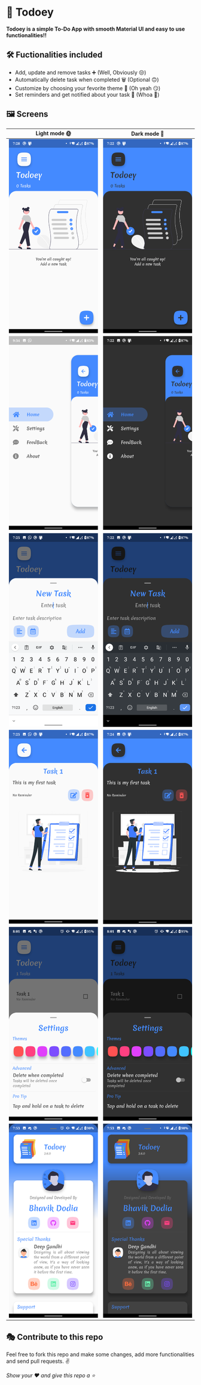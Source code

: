 # 📝 Todoey

<b>Todoey is a simple To-Do App with smooth Material UI and easy to use functionalities!!</b>

## 🛠 Fuctionalities included

- Add, update and remove tasks ➕ (Well, Obviously 😒)
- Automatically delete task when completed 🗑 (Optional 🙃)
- Customize by choosing your fevorite theme 🎨 (Oh yeah 😏)
- Set reminders and get notified about your task 🚨 (Whoa 🤯)

## 🖼 Screens

| Light mode 🌞 | Dark mode 🌚 |
| --------------------------------------------------------- | ------------------------------------------------------------- |
| <img src="https://github.com/bhavik-dodia/todoey/blob/master/screenshots/home.png?raw=true" >     | <img src="https://github.com/bhavik-dodia/todoey/blob/master/screenshots/home_dark.png?raw=true" >    |
| <img src="https://github.com/bhavik-dodia/todoey/blob/master/screenshots/menu.png?raw=true" >     | <img src="https://github.com/bhavik-dodia/todoey/blob/master/screenshots/menu_dark.png?raw=true" >    |
| <img src="https://github.com/bhavik-dodia/todoey/blob/master/screenshots/new_task.png?raw=true" > | <img src="https://github.com/bhavik-dodia/todoey/blob/master/screenshots/new_task_dark.png?raw=true" >|
| <img src="https://github.com/bhavik-dodia/todoey/blob/master/screenshots/details.png?raw=true" >  | <img src="https://github.com/bhavik-dodia/todoey/blob/master/screenshots/details_dark.png?raw=true" > |
| <img src="https://github.com/bhavik-dodia/todoey/blob/master/screenshots/settings.png?raw=true" > | <img src="https://github.com/bhavik-dodia/todoey/blob/master/screenshots/settings_dark.png?raw=true" >|
| <img src="https://github.com/bhavik-dodia/todoey/blob/master/screenshots/about.png?raw=true" >    | <img src="https://github.com/bhavik-dodia/todoey/blob/master/screenshots/about_dark.png?raw=true" >   |

## 🎭 Contribute to this repo

Feel free to fork this repo and make some changes, add more functionalities and send pull requests. ✌

*Show your ❤ and give this repo a ⭐*